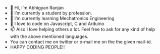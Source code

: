 - 👋 Hi, I’m Abhigyan Ranjan
- 👀 I’m currently a student by profession.
- 🌱 I’m currently learning Mechatronics Engineering
- 💞️ I love to code on Javascript, C and Arduino
- 📫 Also I love helping others a lot. Feel free to ask for any kind of help with the above mentioned languages.
- You can contact me on twitter or e-mail me on the the given mail-id.
- HAPPY CODING PEOPLE!!


